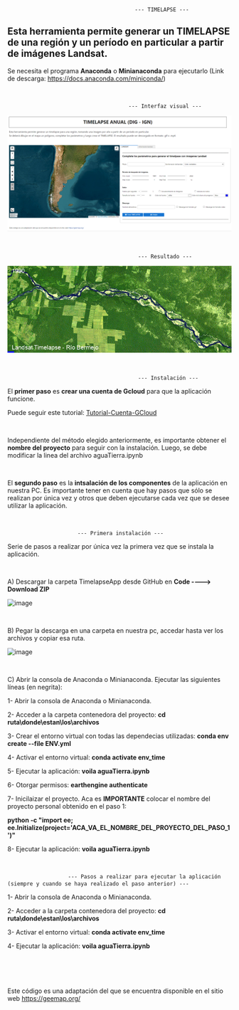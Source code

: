                                             --- TIMELAPSE --- 
                                                            
## Esta herramienta permite generar un TIMELAPSE de una región y un período en particular a partir de imágenes Landsat.

Se necesita el programa **Anaconda** o **Minianaconda** para ejecutarlo (Link de descarga: https://docs.anaconda.com/miniconda/)

&nbsp;

                                          --- Interfaz visual --- 

<p align="center">
  <img src=images/timelapse.png alt="Interfaz">
</p>

&nbsp;

                                             --- Resultado --- 
                                                          
<p align="center">
  <img src=images/landsat_rioBermejo.gif alt="Gif">
</p>



&nbsp;


                                             --- Instalación ---

El **primer paso** es **crear una cuenta de Gcloud** para que la aplicación funcione.

Puede seguir este tutorial: [Tutorial-Cuenta-GCloud](https://github.com/etengler/TimelapseApp/blob/main/Tutorial%20-%20Cuenta%20GCloud.pdf)

&nbsp;

Independiente del método elegido anteriormente, es importante obtener el **nombre del proyecto** para seguir con la instalación.
Luego, se debe modificar la linea del archivo aguaTierra.ipynb

&nbsp;

El **segundo paso** es la **intsalación de los componentes** de la aplicación en nuestra PC. Es importante tener en cuenta que hay pasos que sólo se realizan por única vez y otros que deben ejecutarse cada vez que se desee utilizar la aplicación.

&nbsp;

                          --- Primera instalación ---

Serie de pasos a realizar por única vez la primera vez que se instala la aplicación. 

&nbsp;


A) Descargar la carpeta TimelapseApp desde GitHub en **Code ----> Download ZIP**

![image](https://github.com/user-attachments/assets/316df2b0-cbeb-4411-ae77-d75211709a02)

&nbsp;

B) Pegar la descarga en una carpeta en nuestra pc, accedar hasta ver los archivos y copiar esa ruta.

![image](https://github.com/user-attachments/assets/313fabe5-3aea-4eaf-afa4-abbca6af93de)

&nbsp;

C) Abrir la consola de Anaconda o Minianaconda. Ejecutar las siguientes líneas (en negrita):

   
  1- Abrir la consola de Anaconda o Minianaconda. 
  
  2- Acceder a la carpeta contenedora del proyecto: **cd ruta\donde\estan\los\archivos**
  
  3- Crear el entorno virtual con todas las dependecias utilizadas: **conda env create --file ENV.yml**

  4- Activar el entorno virtual: **conda activate env_time**

  5- Ejecutar la aplicación: **voila aguaTierra.ipynb**

  6- Otorgar permisos: **earthengine authenticate**

  7- Inicilaizar el proyecto. Aca es **IMPORTANTE** colocar el nombre del proyecto personal obtenido en el paso 1: 
    
  **python -c "import ee; ee.Initialize(project='ACA_VA_EL_NOMBRE_DEL_PROYECTO_DEL_PASO_1')"**

  8- Ejecutar la aplicación: **voila aguaTierra.ipynb**
  

&nbsp;

                       --- Pasos a realizar para ejecutar la aplicación (siempre y cuando se haya realizado el paso anterior) ---


  1- Abrir la consola de Anaconda o Minianaconda. 

  2- Acceder a la carpeta contenedora del proyecto:  **cd ruta\donde\estan\los\archivos**

  3- Activar el entorno virtual: **conda activate env_time**

  4- Ejecutar la aplicación: **voila aguaTierra.ipynb**


&nbsp;
----------------------------------------------------------------------------------------------------------------  

##

Este código es una adaptación del que se encuentra disponible en el sitio web https://geemap.org/
